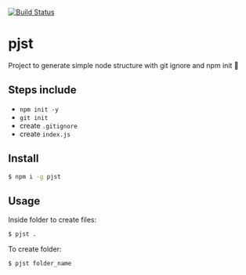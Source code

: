 [![Build Status](https://travis-ci.org/fucazu/pjst.svg?branch=master)](https://travis-ci.org/fucazu/pjst)
# pjst
Project to generate simple node structure with git ignore and npm init :rocket:

## Steps include
- `npm init -y`
- `git init`
- create `.gitignore`
- create `index.js`

## Install
```bash
$ npm i -g pjst
```

## Usage
Inside folder to create files:
```bash
$ pjst .
```
To create folder:
```bash
$ pjst folder_name
```

